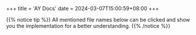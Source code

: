+++
title = 'AY Docs'
date = 2024-03-07T15:00:59+08:00
+++



{{% notice tip %}}
All mentioned file names below can be clicked and show you the implementation for a better understanding.
{{% /notice %}}